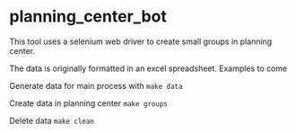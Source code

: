 # planning_center_bot

This tool uses a selenium web driver to create small groups in planning center.

The data is originally formatted in an excel spreadsheet. Examples to come

Generate data for main process with
`make data`

Create data in planning center
`make groups`

Delete data
`make clean`

